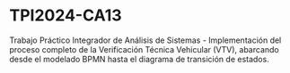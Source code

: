 # TPI2024-CA13
Trabajo Práctico Integrador de Análisis de Sistemas - Implementación del proceso completo de la Verificación Técnica Vehicular (VTV), abarcando desde el modelado BPMN hasta el diagrama de transición de estados.
